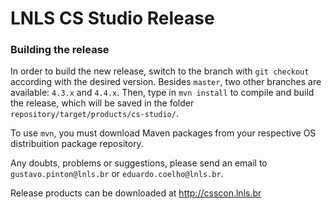 # LNLS CS Studio Release

### Building the release
In order to build the new release, switch to the branch with `git checkout` according with the desired version. Besides `master`, two other branches are available: `4.3.x` and `4.4.x`. Then, type in `mvn install` to compile and build the release, which will be saved in the folder `repository/target/products/cs-studio/`.

To use `mvn`, you must download Maven packages from your respective OS distribuition package repository.

Any doubts, problems or suggestions, please send an email to `gustavo.pinton@lnls.br` or `eduardo.coelho@lnls.br`.

Release products can be downloaded at http://csscon.lnls.br
